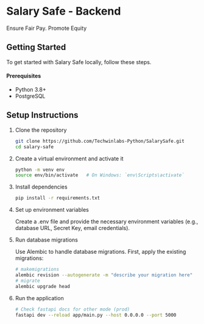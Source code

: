 # Salary Safe - Backend
Ensure Fair Pay. Promote Equity

## Getting Started
To get started with Salary Safe locally, follow these steps.

#### Prerequisites
- Python 3.8+
- PostgreSQL

## Setup Instructions
1. Clone the repository
    ```bash
    git clone https://github.com/Techwinlabs-Python/SalarySafe.git
    cd salary-safe
    ```

2. Create a virtual environment and activate it
    ```bash
    python -m venv env
    source env/bin/activate   # On Windows: `env\Scripts\activate`
    ````

3. Install dependencies
    ```bash
    pip install -r requirements.txt
    ```

4. Set up environment variables

    Create a .env file and provide the necessary environment variables (e.g., database URL, Secret Key, email credentials).

5. Run database migrations

    Use Alembic to handle database migrations. First, apply the existing migrations:
    ```bash
    # makemigrations
    alembic revision --autogenerate -m "describe your migration here"
    # migrate
    alembic upgrade head
    ```

6. Run the application
    ```bash
    # Check fastapi docs for other mode (prod)
    fastapi dev --reload app/main.py --host 0.0.0.0 --port 5000 
    ```

